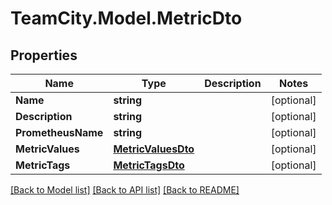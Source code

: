 # TeamCity.Model.MetricDto
## Properties

Name | Type | Description | Notes
------------ | ------------- | ------------- | -------------
**Name** | **string** |  | [optional] 
**Description** | **string** |  | [optional] 
**PrometheusName** | **string** |  | [optional] 
**MetricValues** | [**MetricValuesDto**](MetricValuesDto.md) |  | [optional] 
**MetricTags** | [**MetricTagsDto**](MetricTagsDto.md) |  | [optional] 

[[Back to Model list]](../README.md#documentation-for-models) [[Back to API list]](../README.md#documentation-for-api-endpoints) [[Back to README]](../README.md)

